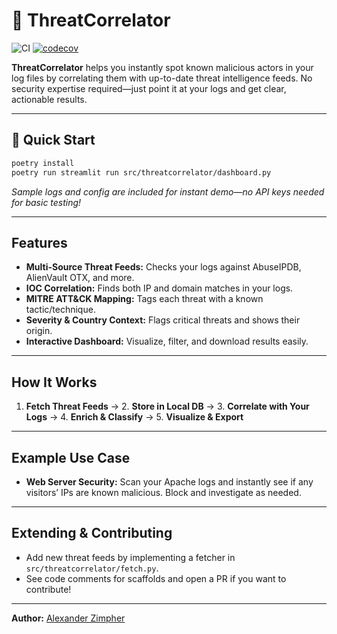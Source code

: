 # 🔐 ThreatCorrelator

![CI](https://github.com/AlexZimpher/threat-correlator/actions/workflows/ci.yml/badge.svg)
[![codecov](https://codecov.io/gh/AlexZimpher/threat-correlator/branch/main/graph/badge.svg)](https://codecov.io/gh/AlexZimpher/threat-correlator)

**ThreatCorrelator** helps you instantly spot known malicious actors in your log files by correlating them with up-to-date threat intelligence feeds. No security expertise required—just point it at your logs and get clear, actionable results.

---

## 🚀 Quick Start

```bash
poetry install
poetry run streamlit run src/threatcorrelator/dashboard.py
```

*Sample logs and config are included for instant demo—no API keys needed for basic testing!*

---

## Features

- **Multi-Source Threat Feeds:** Checks your logs against AbuseIPDB, AlienVault OTX, and more.
- **IOC Correlation:** Finds both IP and domain matches in your logs.
- **MITRE ATT&CK Mapping:** Tags each threat with a known tactic/technique.
- **Severity & Country Context:** Flags critical threats and shows their origin.
- **Interactive Dashboard:** Visualize, filter, and download results easily.

---

## How It Works

1. **Fetch Threat Feeds** → 2. **Store in Local DB** → 3. **Correlate with Your Logs** → 4. **Enrich & Classify** → 5. **Visualize & Export**

---

## Example Use Case

- **Web Server Security:** Scan your Apache logs and instantly see if any visitors’ IPs are known malicious. Block and investigate as needed.

---

## Extending & Contributing

- Add new threat feeds by implementing a fetcher in `src/threatcorrelator/fetch.py`.
- See code comments for scaffolds and open a PR if you want to contribute!

---

**Author:** [Alexander Zimpher](https://github.com/AlexZimpher)
